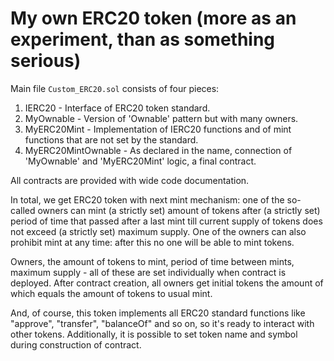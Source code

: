 # My own ERC20 token (more as an experiment, than as something serious)

Main file `Custom_ERC20.sol` consists of four pieces:
1. IERC20 - Interface of ERC20 token standard.
2. MyOwnable - Version of 'Ownable' pattern but with many owners.
3. MyERC20Mint - Implementation of IERC20 functions and of mint functions that are not set by the standard.
4. MyERC20MintOwnable - As declared in the name, connection of 'MyOwnable' and 'MyERC20Mint' logic, a final contract.

All contracts are provided with wide code documentation.

In total, we get ERC20 token with next mint mechanism: one of the so-called owners can mint (a strictly set) amount of tokens after (a strictly set) period of time that passed after a last mint till current supply of tokens does not exceed (a strictly set) maximum supply. One of the owners can also prohibit mint at any time: after this no one will be able to mint tokens. 

Owners, the amount of tokens to mint, period of time between mints, maximum supply - all of these are set individually when contract is deployed. After contract creation, all owners get initial tokens the amount of which equals the amount of tokens to usual mint.

And, of course, this token implements all ERC20 standard functions like "approve", "transfer", "balanceOf" and so on, so it's ready to interact with other tokens. Additionally, it is possible to set token name and symbol during construction of contract.
